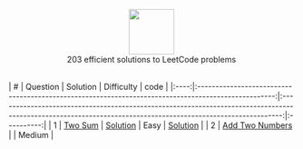 <p align="center">
  <a href="https://leetcode.com/RodneyShag">
    <img height=80 src="https://leetcode.com/static/webpack_bundles/images/logo-dark.e99485d9b.svg">
  </a>
  <br>203 efficient solutions to LeetCode problems
  <br><br>
</p>


|   ﻿#  |                                                                     Question                  |                                                                           Solution                                                                           | Difficulty | code |
|:----:|:---------------------------------------------------------------------------------------------------:|:------------------------------------------------------------------------------------------------------------------------------------------------------------:|:----------:|
|   1  | [Two Sum](https://leetcode.com/problems/two-sum)                                                    |                  [Solution](https://github.com/mandardharurkar/LeetCodeSolutions/blob/master/code/LeetCodeSolutions/solutions/Two%20Sum.md)                  |    Easy    | [Solution](https://github.com/mandardharurkar/LeetCodeSolutions/blob/master/code/LeetCodeSolutions/src/main/java/TwoSum.java) |
|   2  | [Add Two Numbers](https://leetcode.com/problems/add-two-numbers)                                    |                                                                                                                                                              |   Medium   |
